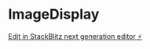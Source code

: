 # ImageDisplay

[Edit in StackBlitz next generation editor ⚡️](https://stackblitz.com/~/github.com/nvcdv29/ImageDisplay)